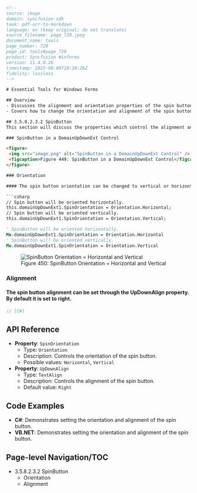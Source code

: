 ```html
<!--
source: image
domain: syncfusion-sdk
task: pdf-ocr-to-markdown
language: en (keep original; do not translate)
source_filename: page_720.jpeg
document_name: tools
page_number: 720
page_id: tools#page_720
product: Syncfusion Winforms
version: 11.4.0.26
timestamp: 2025-08-09T10:30:26Z
fidelity: lossless
-->

# Essential Tools for Windows Forms

## Overview
- Discusses the alignment and orientation properties of the spin button in a `DomainUpDownExt` control.
- Covers how to change the orientation and alignment of the spin button using specific properties.

## 3.5.8.2.3.2 SpinButton
This section will discuss the properties which control the alignment and orientation of the spin button in a `DomainUpDownExt` control.

### SpinButton in a DomainUpDownExt Control

<figure>
 <img src="image.png" alt="SpinButton in a DomainUpDownExt Control" />
 <figcaption>Figure 449: SpinButton in a DomainUpDownExt Control</figcaption>
</figure>

### Orientation

#### The spin button orientation can be changed to vertical or horizontal using the SpinOrientation property.

```csharp
// Spin button will be oriented horizontally.
this.domainUpDownExt1.SpinOrientation = Orientation.Horizontal;
// Spin button will be oriented vertically.
this.domainUpDownExt1.SpinOrientation = Orientation.Vertical;
```

```vb
' SpinButton will be oriented horizontally.
Me.domainUpDownExt1.SpinOrientation = Orientation.Horizontal
' SpinButton will be oriented vertically.
Me.domainUpDownExt1.SpinOrientation = Orientation.Vertical
```

<figure>
 <img src="image.png" alt="SpinButton Orientation = Horizontal and Vertical" />
 <figcaption>Figure 450: SpinButton Orientation = Horizontal and Vertical</figcaption>
</figure>

### Alignment

#### The spin button alignment can be set through the UpDownAlign property. By default it is set to right.

```csharp
// [C#]
```

## API Reference
- **Property**: `SpinOrientation`
  - Type: `Orientation`
  - Description: Controls the orientation of the spin button.
  - Possible values: `Horizontal`, `Vertical`
- **Property**: `UpDownAlign`
  - Type: `TextAlign`
  - Description: Controls the alignment of the spin button.
  - Default value: `Right`

## Code Examples
- **C#**: Demonstrates setting the orientation and alignment of the spin button.
- **VB.NET**: Demonstrates setting the orientation and alignment of the spin button.

## Page-level Navigation/TOC
- 3.5.8.2.3.2 SpinButton
  - Orientation
  - Alignment

<!-- tags: [spinbutton, domainupdownext, orientation, alignment, winforms] keywords: [SpinOrientation, UpDownAlign, horizontal, vertical, right] -->
```